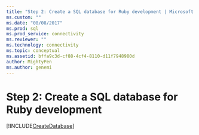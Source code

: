 ```yaml
---
title: "Step 2: Create a SQL database for Ruby development | Microsoft Docs"
ms.custom: ""
ms.date: "08/08/2017"
ms.prod: sql
ms.prod_service: connectivity
ms.reviewer: ""
ms.technology: connectivity
ms.topic: conceptual
ms.assetid: bffa9c3d-cf88-4cf4-8110-d11f7948980d
author: MightyPen
ms.author: genemi
---
```

# Step 2: Create a SQL database for Ruby development

[!INCLUDE[CreateDatabase](../../includes/createdatabase.md)]
